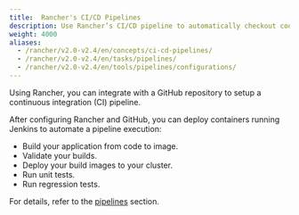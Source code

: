 ```yaml
---
title:  Rancher's CI/CD Pipelines
description: Use Rancher’s CI/CD pipeline to automatically checkout code, run builds or scripts, publish Docker images, and deploy software to users
weight: 4000
aliases:
  - /rancher/v2.0-v2.4/en/concepts/ci-cd-pipelines/
  - /rancher/v2.0-v2.4/en/tasks/pipelines/
  - /rancher/v2.0-v2.4/en/tools/pipelines/configurations/
---
```

Using Rancher, you can integrate with a GitHub repository to setup a continuous integration (CI) pipeline.

After configuring Rancher and GitHub, you can deploy containers running Jenkins to automate a pipeline execution:

- Build your application from code to image.
- Validate your builds.
- Deploy your build images to your cluster.
- Run unit tests.  
- Run regression tests.

For details, refer to the [pipelines]({{<baseurl>}}/rancher/v2.0-v2.4/en/k8s-in-rancher/pipelines) section.